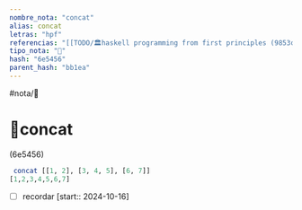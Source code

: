 ```yaml
---
nombre_nota: "concat"
alias: concat
letras: "hpf"
referencias: "[[TODO/🏛️haskell programming from first principles (9853c).md]]"
tipo_nota: "📑"
hash: "6e5456"
parent_hash: "bb1ea"
---
```


#nota/📑

# 📑concat
<div class="hash">(6e5456)</div>


```haskell
 concat [[1, 2], [3, 4, 5], [6, 7]]
[1,2,3,4,5,6,7]
```

- [ ] recordar  [start:: 2024-10-16]
